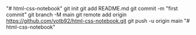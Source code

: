 "# html-css-notebook"  git init git add README.md git commit -m "first commit" git branch -M main git remote add origin https://github.com/votb92/html-css-notebook.git git push -u origin main
"# html-css-notebook" 

